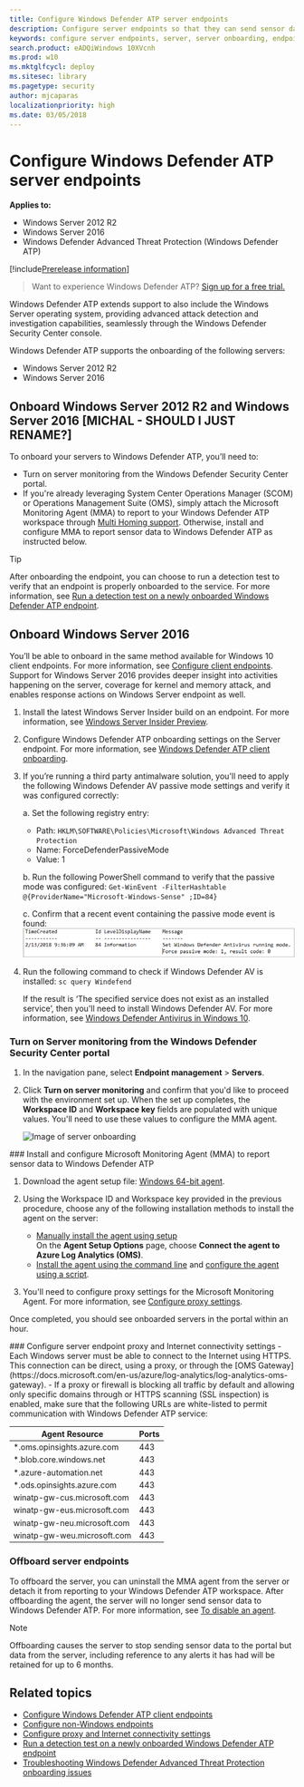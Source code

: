 ```yaml
---
title: Configure Windows Defender ATP server endpoints
description: Configure server endpoints so that they can send sensor data to the Windows Defender ATP sensor.
keywords: configure server endpoints, server, server onboarding, endpoint management, configure Windows ATP server endpoints, configure Windows Defender Advanced Threat Protection server endpoints
search.product: eADQiWindows 10XVcnh
ms.prod: w10
ms.mktglfcycl: deploy
ms.sitesec: library
ms.pagetype: security
author: mjcaparas
localizationpriority: high
ms.date: 03/05/2018
---
```


# Configure Windows Defender ATP server endpoints

**Applies to:**

- Windows Server 2012 R2
- Windows Server 2016
- Windows Defender Advanced Threat Protection (Windows Defender ATP)

[!include[Prerelease information](prerelease.md)]

>Want to experience Windows Defender ATP? [Sign up for a free trial.](https://www.microsoft.com/en-us/WindowsForBusiness/windows-atp?ocid=docs-wdatp-configserver-abovefoldlink)

Windows Defender ATP extends support to also include the Windows Server operating system, providing advanced attack detection and investigation capabilities, seamlessly through the Windows Defender Security Center console.

Windows Defender ATP supports the onboarding of the following servers:
- Windows Server 2012 R2
- Windows Server 2016

## Onboard Windows Server 2012 R2 and Windows Server 2016 [MICHAL - SHOULD I JUST RENAME?]

To onboard your servers to Windows Defender ATP, you’ll need to:

- Turn on server monitoring from the Windows Defender Security Center portal.
- If you're already leveraging System Center Operations Manager (SCOM) or Operations Management Suite (OMS), simply attach the Microsoft Monitoring Agent (MMA) to report to your Windows Defender ATP workspace through [Multi Homing support](https://blogs.technet.microsoft.com/msoms/2016/05/26/oms-log-analytics-agent-multi-homing-support/). Otherwise, install and configure MMA to report sensor data to Windows Defender ATP as instructed below.

>[!TIP]
> After onboarding the endpoint, you can choose to run a detection test to verify that an endpoint is properly onboarded to the service. For more information, see [Run a detection test on a newly onboarded Windows Defender ATP endpoint](run-detection-test-windows-defender-advanced-threat-protection.md).

## Onboard Windows Server 2016
You’ll be able to onboard in the same method available for Windows 10 client endpoints. For more information, see  [Configure client endpoints](configure-endpoints-windows-defender-advanced-threat-protection.md). Support for Windows Server 2016 provides deeper insight into activities happening on the server, coverage for kernel and memory attack, and enables response actions on Windows Server endpoint as well. 

1.	Install the latest Windows Server Insider build on an endpoint. For more information, see [Windows Server Insider Preview](https://www.microsoft.com/en-us/software-download/windowsinsiderpreviewserver).

2. Configure Windows Defender ATP onboarding settings on the Server endpoint. For more information, see [Windows Defender ATP client onboarding](configure-endpoints-windows-defender-advanced-threat-protection.md). 

3.	If you’re running a third party antimalware solution, you'll need to apply the following Windows Defender AV passive mode settings and verify it was configured correctly:

    a. Set the following registry entry:
      - Path: `HKLM\SOFTWARE\Policies\Microsoft\Windows Advanced Threat Protection`
      - Name: ForceDefenderPassiveMode
      - Value: 1

    b. Run the following PowerShell command to verify that the passive mode was configured:
    ```Get-WinEvent -FilterHashtable @{ProviderName="Microsoft-Windows-Sense" ;ID=84}```

    c. Confirm  that a recent event containing the passive mode event is found:
    ![Image of passive mode verification result](images/atp-verify-passive-mode.png)

4. Run the following command to check if Windows Defender AV is installed:
   ```sc query Windefend```

    If the result is ‘The specified service does not exist as an installed service’, then you'll need to install Windows Defender AV. For more information, see [Windows Defender Antivirus in Windows 10](https://docs.microsoft.com/en-us/windows/security/threat-protection/windows-defender-antivirus/windows-defender-antivirus-in-windows-10).


### Turn on Server monitoring from the Windows Defender Security Center portal

1. In the navigation pane, select **Endpoint management** > **Servers**. 

2. Click **Turn on server monitoring** and confirm that you'd like to proceed with the environment set up. When the set up completes, the **Workspace ID** and **Workspace key** fields are populated with unique values. You'll need to use these values to configure the MMA agent.

    ![Image of server onboarding](images/atp-server-onboarding.png)

<span id="server-mma"/>
### Install and configure Microsoft Monitoring Agent (MMA) to report sensor data to Windows Defender ATP 

1.	Download the agent setup file: [Windows 64-bit agent](https://go.microsoft.com/fwlink/?LinkId=828603).

2.	Using the Workspace ID and Workspace key provided in the previous procedure, choose any of the following installation methods to install the agent on the server:
    - [Manually install the agent using setup](https://docs.microsoft.com/en-us/azure/log-analytics/log-analytics-windows-agents#install-the-agent-using-setup) <br>
    On the **Agent Setup Options** page, choose **Connect the agent to Azure Log Analytics (OMS)**.
    - [Install the agent using the command line](https://docs.microsoft.com/en-us/azure/log-analytics/log-analytics-windows-agents#install-the-agent-using-the-command-line) and [configure the agent using a script](https://docs.microsoft.com/en-us/azure/log-analytics/log-analytics-windows-agents#add-a-workspace-using-a-script). 

3.	You'll need to configure proxy settings for the Microsoft Monitoring Agent. For more information, see [Configure proxy settings](https://docs.microsoft.com/en-us/azure/log-analytics/log-analytics-windows-agents#configure-proxy-settings).

Once completed, you should see onboarded servers in the portal within an hour.

<span id="server-proxy"/>
### Configure server endpoint proxy and Internet connectivity settings 
- Each Windows server must be able to connect to the Internet using HTTPS. This connection can be direct, using a proxy, or through the [OMS Gateway](https://docs.microsoft.com/en-us/azure/log-analytics/log-analytics-oms-gateway).
- If a proxy or firewall is blocking all traffic by default and allowing only specific domains through or HTTPS scanning (SSL inspection) is enabled, make sure that the following URLs are white-listed to permit communication with Windows Defender ATP service:

|    Agent Resource    |    Ports    |
|------------------------------------|-------------|
|    *.oms.opinsights.azure.com    |    443    |
|    *.blob.core.windows.net    |    443    |
|    *.azure-automation.net    |    443    |
|    *.ods.opinsights.azure.com    |    443    |
|    winatp-gw-cus.microsoft.com     |    443    |
|    winatp-gw-eus.microsoft.com    |    443    |
|    winatp-gw-neu.microsoft.com    |    443    |
|    winatp-gw-weu.microsoft.com    |    443    |



### Offboard server endpoints 
To offboard the server, you can uninstall the MMA agent from the server or detach it from reporting to your Windows Defender ATP workspace. After offboarding the agent, the server will no longer send sensor data to Windows Defender ATP.
For more information, see [To disable an agent](https://docs.microsoft.com/en-us/azure/log-analytics/log-analytics-windows-agents#to-disable-an-agent).

>[!NOTE]
>Offboarding causes the server to stop sending sensor data to the portal but data from the server, including reference to any alerts it has had will be retained for up to 6 months.

## Related topics
- [Configure Windows Defender ATP client endpoints](configure-endpoints-windows-defender-advanced-threat-protection.md)
- [Configure non-Windows endpoints](configure-endpoints-non-windows-windows-defender-advanced-threat-protection.md)
- [Configure proxy and Internet connectivity settings](configure-proxy-internet-windows-defender-advanced-threat-protection.md)
- [Run a detection test on a newly onboarded Windows Defender ATP endpoint](run-detection-test-windows-defender-advanced-threat-protection.md)
- [Troubleshooting Windows Defender Advanced Threat Protection onboarding issues](troubleshoot-onboarding-windows-defender-advanced-threat-protection.md)
